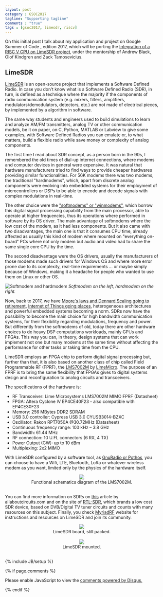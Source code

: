 ```yaml
---
layout: post
category : GSOC2017
tagline: "Supporting tagline"
comments : "true"
tags : [gsoc2017, limesdr, riscv]
---
```


On this initial post I talk about my application and project on Google Summer
of Code , edition 2017,  which will be porting the [Integration of a RISC V CPU on LimeSDR project](https://fossi-foundation.org/2017/05/04/gsoc#integration-of-a-risc-v-cpu-on-limesdr-project), under the mentorship of Andrew Black, Olof Kindgren and Zack Tamosevicius.

## LimeSDR

[LimeSDR](https://www.crowdsupply.com/lime-micro/limesdr) is an open-source project that implements a Software Defined Radio.
In case you don't know what is a Software Defined Radio (SDR), in turn, is defined as
a technique where the majority if the components of radio communication system
 (e.g. mixers, filters, amplifiers, modulators/demodulators, detectors, etc.)
 are not made of electrical pieces, by implemented by a algorithm in software.

The same way students and engineers used to build simulations to learn and
analyze AM/FM transmitters, analog TV or other communication models, be it on paper, on C, Python, MATLAB or Labview to give some examples, with Software Defined
Radios you can emulate or, to what matters, build a flexible radio while save
money or complexity of analog components.


The first time I read about SDR concept, as a person born in the 90s,
I remembered the old times of dial-up internet connections, where modems and
computer devices in general were expensive. It was natural that hardware
manufacturers tried to find ways to provide cheaper hardwares providing similar
functionalities. For 56K modems there was two modems, the traditional "hardmodems",
which, apart from discrete analog components were evolving into embedded systems
for their employment of microcontrollers or DSPs to be able to encode and decode
signals with complex modulations in real-time.


The other choice were the ["softmodems" or "winmodems"](https://en.wikipedia.org/wiki/Softmodem),
which borrow this digital
signal processing capability from the main processor, able to operate at higher
frequencies, thus its operations where performed in software by its OS driver.
The main advantage of softmodems where the low cost of the modem, as it had less
components. But it also came with two disadvantages, the main one is that it
consumes CPU time, already affected as usually this kind of modem where
 mounted on "everything on-board" PCs where not only modem but audio and video
 had to share the same single core CPU by the time.

 The second disadvantage were the OS drivers, usually the manufacturers of those
 modems made such drivers for Windows OS and where more error prone due to its
 complexity, real-time requirements ... or maybe simply because of Windows, making it a
 headache for people who wanted to use them on Linux or other OS.

 ![Softmodem and hardmodem](https://upload.wikimedia.org/wikipedia/commons/5/58/WinmodemAndRegularModem.jpg)
 *Softmodem on the left, hardmodem on the right.*

 Now, back to 2017, we have [Moore's laws and Dennard Scaling going to retirement](https://www.semiwiki.com/forum/content/5394-arm-moores-law-50-we-planning-retirement.html), [Internet of Things
 going places](https://www.intel.com/content/dam/www/public/us/en/images/iot/guide-to-iot-infographic.png), heterogeneous
 architectures and powerful embedded systems becoming a norm. SDRs now have the possibility to become the main choice for high bandwidth communication systems, for their flexibility regarding modulations, frequency and power. But differently from
 the softmodems of old, today there are other hardware choices to do heavy DSP computations workloads, mainly GPUs and FPGAs.
 This way you can, in theory, design systems that can work implement not one but many modems at the same time without
 affecting the performance for other tasks or taking time from the CPU.



 LimeSDR employs an FPGA chip to perform digital signal processing but, further than that, it is also based on another
 class of chip called Field Programmable RF (FPRF), the [LMS7002M](http://www.limemicro.com/products/field-programmable-rf-ics-lms7002m/) by [LimeMicro](http://www.limemicro.com/). The purpose of an FPRF is to bring the same flexibility that
 FPGAs gives to digital systems design and reconfiguration to analog circuits and transceivers.


 The specifications of the hardware is:


 * RF Transceiver: Lime Microsystems LMS7002M MIMO FPRF (Datasheet)
 * FPGA: Altera Cyclone IV EP4CE40F23 - also compatible with EP4CE30F23
 * Memory: 256 MBytes DDR2 SDRAM
 * USB 3.0 controller: Cypress USB 3.0 CYUSB3014-BZXC
 * Oscillator: Rakon RPT7050A @30.72MHz (Datasheet)
 * Continuous frequency range: 100 kHz – 3.8 GHz
 * Bandwidth: 61.44 MHz
 * RF connection: 10 U.FL connectors (6 RX, 4 TX)
 * Power Output (CW): up to 10 dBm
 * Multiplexing: 2x2 MIMO


 With LimeSDR configured by a software tool, as [GnuRadio or Pothos](https://wiki.myriadrf.org/Lime_Suite), you can
 choose to have a Wifi, LTE, Bluetooth, LoRa or whatever wireless modem as you want, limited only
 by the physics of the hardware itself.


 <center><img src="{{ site.url }}/assets/lms7002-functional.gif"></center>
 <center>Functional schematics diagram of the LMS7002M.</center><br>





 You can find more information on SDRs on [this](https://www.allaboutcircuits.com/technical-articles/introduction-to-software-defined-radio/) article by allaboutcircuits.com and on the site of [RTL-SDR](https://www.rtl-sdr.com/), which brands a low cost SDR device, based
 on DVB/Digital TV tuner circuits and counts with many resources on this subject. Finally, you check [MyriadRF](https://myriadrf.org/)
 website for instructions and resources on LimeSDR and join its community.





<center><img src="{{ site.url }}/assets/LimeSDR-board.jpg"></center>
<center>LimeSDR board, still packed.</center><br>

<center><img src="{{ site.url }}/assets/limesdr-mounted.jpg"></center>
<center>LimeSDR mounted.</center><br>


{% include JB/setup %}


 {% if page.comments %}
 <div id="disqus_thread"></div>
<script>

/**
*  RECOMMENDED CONFIGURATION VARIABLES: EDIT AND UNCOMMENT THE SECTION BELOW TO INSERT DYNAMIC VALUES FROM YOUR PLATFORM OR CMS.
*  LEARN WHY DEFINING THESE VARIABLES IS IMPORTANT: https://disqus.com/admin/universalcode/#configuration-variables*/
/*
var disqus_config = function () {
this.page.url = https://cairo-caplan.github.io/;  // Replace PAGE_URL with your page's canonical URL variable
this.page.identifier = "cairo-2011-12-29-jekyll-introduction"; // Replace PAGE_IDENTIFIER with your page's unique identifier variable
};
*/
(function() { // DON'T EDIT BELOW THIS LINE
var d = document, s = d.createElement('script');
s.src = 'https://cairo-caplan-github.disqus.com/embed.js';
s.setAttribute('data-timestamp', +new Date());
(d.head || d.body).appendChild(s);
})();
</script>
<noscript>Please enable JavaScript to view the <a href="https://disqus.com/?ref_noscript">comments powered by Disqus.</a></noscript>


 {% endif %}
